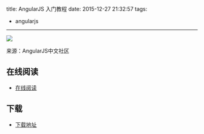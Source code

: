 title: AngularJS 入门教程
date: 2015-12-27 21:32:57
tags:
  - angularjs
---

![](http://box.kancloud.cn/2015-07-02_5594eaa1f2781_173x231.jpg?imageMogr2/thumbnail/173x231!/interlace/1/quality/100)

来源：AngularJS中文社区

<!--more-->

## 在线阅读 ##

* [在线阅读](http://www.kancloud.cn/thinkphp/angularjs-guide)

## 下载 ##

* [下载地址](http://www.kancloud.cn/thinkphp/angularjs-guide)